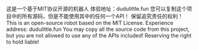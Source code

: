 这是一个基于MIT协议开源的机器人
体验地址：dudulittle.fun
您可以复制这个项目中的所有源码，但是不能使用其中的任何一个API！
保留追究责任的权利！
This is an open-source robot based on the MIT License.
Experience address: dudulittle.fun
You may copy all the source code from this project, but you are not allowed to use any of the APIs included!
Reserving the right to hold liable!
